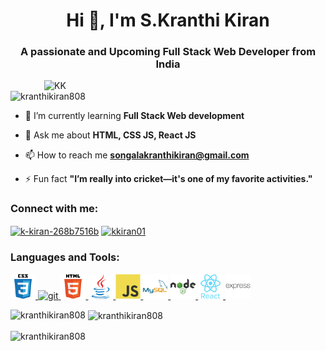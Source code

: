 <h1 align="center">Hi 👋, I'm S.Kranthi Kiran</h1>
<h3 align="center">A passionate and Upcoming Full Stack Web Developer from India</h3>
<img src="https://gifdb.com/images/high/animated-chock-coding-c78f6elj32sfoi8q.gif" width="450" alt="KK" align="right"/>
<p align="left"> <img src="https://komarev.com/ghpvc/?username=kranthikiran808&label=Profile%20views&color=0e75b6&style=flat" alt="kranthikiran808" /> </p>

- 🌱 I’m currently learning **Full Stack Web development**

- 💬 Ask me about **HTML, CSS JS, React JS**

- 📫 How to reach me **songalakranthikiran@gmail.com**

- ⚡ Fun fact **"I’m really into cricket—it's one of my favorite activities."**

<h3 align="left">Connect with me:</h3>
<p align="left">
<a href="https://linkedin.com/in/k-kiran-268b7516b" target="blank"><img align="center" src="https://raw.githubusercontent.com/rahuldkjain/github-profile-readme-generator/master/src/images/icons/Social/linked-in-alt.svg" alt="k-kiran-268b7516b" height="30" width="40" /></a>
<a href="https://instagram.com/kkiran01" target="blank"><img align="center" src="https://raw.githubusercontent.com/rahuldkjain/github-profile-readme-generator/master/src/images/icons/Social/instagram.svg" alt="kkiran01" height="30" width="40" /></a>
</p>

<h3 align="left">Languages and Tools:</h3>
<p align="left"> 
  <a href="https://www.w3schools.com/css/" target="_blank" rel="noreferrer"> <img src="https://raw.githubusercontent.com/devicons/devicon/master/icons/css3/css3-original-wordmark.svg" alt="css3" width="40" height="40"/> </a> 
  <a href="https://git-scm.com/" target="_blank" rel="noreferrer"> <img src="https://www.vectorlogo.zone/logos/git-scm/git-scm-icon.svg" alt="git" width="40" height="40"/> </a> <a href="https://www.w3.org/html/" target="_blank" rel="noreferrer"> <img src="https://raw.githubusercontent.com/devicons/devicon/master/icons/html5/html5-original-wordmark.svg" alt="html5" width="40" height="40"/> </a> 
  <a href="https://www.java.com" target="_blank" rel="noreferrer"> <img src="https://raw.githubusercontent.com/devicons/devicon/master/icons/java/java-original.svg" alt="java" width="40" height="40"/> </a> 
  <a href="https://developer.mozilla.org/en-US/docs/Web/JavaScript" target="_blank" rel="noreferrer"> <img src="https://raw.githubusercontent.com/devicons/devicon/master/icons/javascript/javascript-original.svg" alt="javascript" width="40" height="40"/> </a> <a href="https://www.mysql.com/" target="_blank" rel="noreferrer"> <img src="https://raw.githubusercontent.com/devicons/devicon/master/icons/mysql/mysql-original-wordmark.svg" alt="mysql" width="40" height="40"/> </a> 
  <a href="https://nodejs.org" target="_blank" rel="noreferrer"> <img src="https://raw.githubusercontent.com/devicons/devicon/master/icons/nodejs/nodejs-original-wordmark.svg" alt="nodejs" width="40" height="40"/> </a> <a href="https://reactjs.org/" target="_blank" rel="noreferrer"> <img src="https://raw.githubusercontent.com/devicons/devicon/master/icons/react/react-original-wordmark.svg" alt="react" width="40" height="40"/> </a> 
    <a href="https://expressjs.com" target="_blank" rel="noreferrer"> <img src="https://raw.githubusercontent.com/devicons/devicon/master/icons/express/express-original-wordmark.svg" alt="express" width="40" height="40"/></a> 
</p>

<p><img align="left" src="https://github-readme-stats.vercel.app/api/top-langs?username=kranthikiran808&show_icons=true&locale=en&layout=compact" alt="kranthikiran808" /></p>

<p>&nbsp;<img align="center" src="https://github-readme-stats.vercel.app/api?username=kranthikiran808&show_icons=true&locale=en" alt="kranthikiran808" /></p>

<p><img align="center" src="https://github-readme-streak-stats.herokuapp.com/?user=kranthikiran808&" alt="kranthikiran808" /></p>
